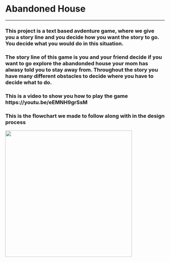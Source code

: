 # Abandoned House
<hr>
<h3>This project is a text based avdenture game, where we give you a story line and you decide how you want the story to go. You decide what you would do in this situation.</h3>
<h3>The story line of this game is you and your friend decide if you want to go explore the abandonded house your mom has alwasy told you to stay away from. Throughout the story you have many different obstacles to decide where you have to decide what to do.</h3>
 
<h3>This is a video to show you how to play the game https://youtu.be/eEMNH9grSsM</h3>

<h3> This is the flowchart we made to follow along with in the design process</h3>
<img src="AbandondedHouse.jpg" height = "400" width ="400">

 
